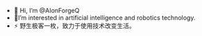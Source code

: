 - 🌱 Hi, I’m @AIonForgeQ
- 💞️I’m interested in artificial intelligence and robotics technology.
- ⚡ 野生极客一枚，致力于使用技术改变生活。

